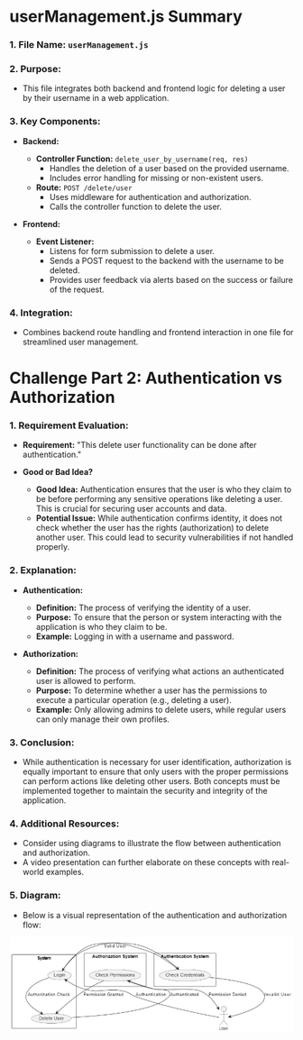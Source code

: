 
# userManagement.js Summary

### 1. **File Name:** `userManagement.js`

### 2. **Purpose:**
- This file integrates both backend and frontend logic for deleting a user by their username in a web application.

### 3. **Key Components:**

- **Backend:**
  - **Controller Function:** `delete_user_by_username(req, res)`
    - Handles the deletion of a user based on the provided username.
    - Includes error handling for missing or non-existent users.
  - **Route:** `POST /delete/user`
    - Uses middleware for authentication and authorization.
    - Calls the controller function to delete the user.

- **Frontend:**
  - **Event Listener:** 
    - Listens for form submission to delete a user.
    - Sends a POST request to the backend with the username to be deleted.
    - Provides user feedback via alerts based on the success or failure of the request.

### 4. **Integration:**
- Combines backend route handling and frontend interaction in one file for streamlined user management.









# Challenge Part 2: Authentication vs Authorization

### 1. **Requirement Evaluation:**
- **Requirement:** "This delete user functionality can be done after authentication."
  
- **Good or Bad Idea?**
  - **Good Idea:** Authentication ensures that the user is who they claim to be before performing any sensitive operations like deleting a user. This is crucial for securing user accounts and data.
  - **Potential Issue:** While authentication confirms identity, it does not check whether the user has the rights (authorization) to delete another user. This could lead to security vulnerabilities if not handled properly.

### 2. **Explanation:**
- **Authentication:** 
  - **Definition:** The process of verifying the identity of a user. 
  - **Purpose:** To ensure that the person or system interacting with the application is who they claim to be.
  - **Example:** Logging in with a username and password.

- **Authorization:**
  - **Definition:** The process of verifying what actions an authenticated user is allowed to perform.
  - **Purpose:** To determine whether a user has the permissions to execute a particular operation (e.g., deleting a user).
  - **Example:** Only allowing admins to delete users, while regular users can only manage their own profiles.

### 3. **Conclusion:**
- While authentication is necessary for user identification, authorization is equally important to ensure that only users with the proper permissions can perform actions like deleting other users. Both concepts must be implemented together to maintain the security and integrity of the application.

### 4. **Additional Resources:**
- Consider using diagrams to illustrate the flow between authentication and authorization.
- A video presentation can further elaborate on these concepts with real-world examples.

### 5. **Diagram:**
- Below is a visual representation of the authentication and authorization flow:

![Authentication and Authorization Flow](./Picture.png)
